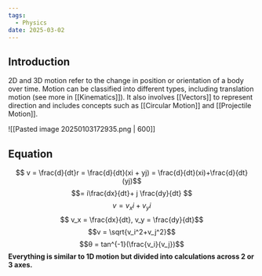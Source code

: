 ```yaml
---
tags:
  - Physics
date: 2025-03-02
---
```

## Introduction
2D and 3D motion refer to the change in position or orientation of a body over time. Motion can be classified into different types, including translation motion (see more in [[Kinematics]]). It also involves [[Vectors]] to represent direction and includes concepts such as [[Circular Motion]] and [[Projectile Motion]].

![[Pasted image 20250103172935.png | 600]]
## Equation
$$ v = \frac{d}{dt}r = \frac{d}{dt}(xi + yj) = \frac{d}{dt}(xi)+\frac{d}{dt}(yj)$$
$$= i\frac{dx}{dt}+ j \frac{dy}{dt} $$
$$ v = v_xi + v_yi $$
$$ v_x = \frac{dx}{dt}, v_y = \frac{dy}{dt}$$
$$v = \sqrt{v_i^2+v_j^2}$$
$$θ = tan^{-1}(\frac{v_i}{v_j})$$
**Everything is similar to 1D motion but divided into calculations across 2 or 3 axes.**

